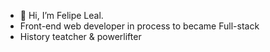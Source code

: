 - 👋 Hi, I’m Felipe Leal.
- Front-end web developer in process to became Full-stack 
- History teatcher & powerlifter


<!---
Felipe-Freitasleal/Felipe-Freitasleal is a ✨ special ✨ repository because its `README.md` (this file) appears on your GitHub profile.
You can click the Preview link to take a look at your changes.
--->
